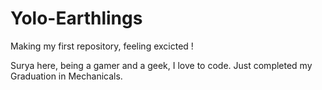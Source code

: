 # Yolo-Earthlings
Making my first repository, feeling excicted !

Surya here, being a gamer and a geek, I love to code.
Just completed my Graduation in Mechanicals.
